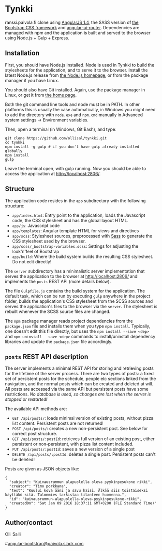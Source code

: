 # Tynkki

ranssi.paivola.fi clone using [AngularJS 1.4](https://angularjs.org/), the SASS version of [the Bootstrap CSS framework](http://getbootstrap.com/css/) and [angular-ui-router](https://github.com/angular-ui/ui-router). Dependencies are managed with npm and the application is built and served to the browser using Node.js + Gulp + Express.

## Installation

First, you should have Node.js installed. Node is used in Tynkki to build the stylesheets for the application, and to serve it to the browser. Install the latest Node.js release from [the Node.js homepage](https://nodejs.org/en/), or from the package manager if you have Linux.

You should also have Git installed. Again, use the package manager in Linux, or get it from [the home page](https://git-scm.com/).

Both the git command line tools and node must be in PATH. In other platforms this is usually the case automatically, in Windows you might need to add the directory with `node.exe` and `npm.cmd` manually in Advanced system settings -> Environment variables.

Then, open a terminal (in Windows, Git Bash), and type:

    git clone https://github.com/ollisal/tynkki.git
    cd tynkki
    npm install -g gulp # if you don't have gulp already installed globally
    npm install
    gulp

Leave the terminal open, with gulp running. Now you should be able to access the application at [http://localhost:2806/](http://localhost:2806/).

## Structure

The application code resides in the `app` subdirectory with the following structure:

  - `app/index.html`: Entry point to the application, loads the Javascript code, the CSS stylesheet and has the global layout HTML.
  - `app/js`: Javascript code
  - `app/templates`: Angular template HTML for views and directives
  - `app/scss`: Stylesheet sources, preprocessed with [Sass](http://sass-lang.com/) to generate the CSS stylesheet used by the browser.
  - `app/scss/_bootstrap-variables.scss`: Settings for adjusting the look'n'feel of Bootstrap
  - `app/build`: Where the build system builds the resulting CSS stylesheet. Do not edit directly!

The `server` subdirectory has a minimalistic server implementation that serves the application to the browser at
[http://localhost:2806/](http://localhost:2806/) and implements the `posts` REST API (more details below).

The file `Gulpfile.js` contains the build system for the application. The default task, which can be run
by executing `gulp` anywhere in the project folder, builds the application's CSS stylesheet from the SCSS sources
and serves the application's files to the browser via the `server`. The stylesheet is rebuilt whenever
the SCSS source files are changed.

The `npm` package manager reads project dependencies from the `package.json` file and installs them when you type `npm install`.
Typically, one doesn't edit this file directly, but uses the `npm install --save <dep>` and `npm uninstall --save <dep>` commands
to install/uninstall dependency libraries and update the `package.json` file accordingly.

## `posts` REST API description ##

The server implements a minimal REST API for storing and retrieving posts for the lifetime of the server process. There are two
types of posts: a fixed set of persistent posts for the schedule, people etc sections linked from the navigation, and the normal
posts which can be created and deleted at will. All posts are accessed via the same API but persistent posts have some restrictions.
*No database is used, so changes are lost when the server is stopped or restarted!*

The available API methods are:

  * `GET /api/posts/`: loads minimal version of existing posts, without pizza list content. Persistent posts are not returned!
  * `POST /api/posts/`: creates a new non-persistent post. See below for correct post structure.
  * `GET /api/posts/:postId`: retrieves full version of an existing post, either persistent or non-persistent, with pizza list content included.
  * `PUT /api/posts/:postId`: saves a new version of a single post
  * `DELETE /api/posts/:postId`: deletes a single post. Persistent posts can't be deleted!

Posts are given as JSON objects like:

    {
      "subject": "Kuivausrummun alapuolella oleva pyykinpesukone rikki",
      "creator": "Timo porkkana",
      "text": "Kuului kova ääni ja savu haisi. Älkää siis toistaiseksi käyttäkö sitä. Talonmies tarkistaa tilanteen huomenna.",
      "id": "kuivausrummun-alapuolella-oleva-pyykinpesukone-rikki",
      "createdOn": "Sat Jan 09 2016 18:37:11 GMT+0200 (FLE Standard Time)"
    }

## Author/contact

Olli Salli

\#angular-bootstrap@paivola.slack.com
